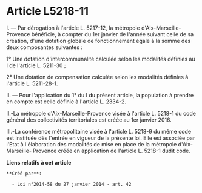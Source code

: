 # Article L5218-11

I. ― Par dérogation à l'article L. 5217-12, la métropole d'Aix-Marseille-Provence bénéficie, à compter du 1er janvier de
l'année suivant celle de sa création, d'une dotation globale de fonctionnement égale à la somme des deux composantes
suivantes : 

1° Une dotation d'intercommunalité calculée selon les modalités définies au I de l'article L. 5211-30 ; 

2° Une dotation de compensation calculée selon les modalités définies à l'article L. 5211-28-1. 

II. ― Pour l'application du 1° du I du présent article, la population à prendre en compte est celle définie à l'article L.
2334-2.  

II.-La métropole d'Aix-Marseille-Provence visée à l'article L. 5218-1 du code général des collectivités territoriales est
créée au 1er janvier 2016. 

III.-La conférence métropolitaine visée à l'article L. 5218-9 du même code est instituée dès l'entrée en vigueur de la
présente loi. Elle est associée par l'Etat à l'élaboration des modalités de mise en place de la métropole d'Aix-Marseille-
Provence créée en application de l'article L. 5218-1 dudit code.

**Liens relatifs à cet article**

	**Créé par**:

	  - Loi n°2014-58 du 27 janvier 2014 - art. 42
